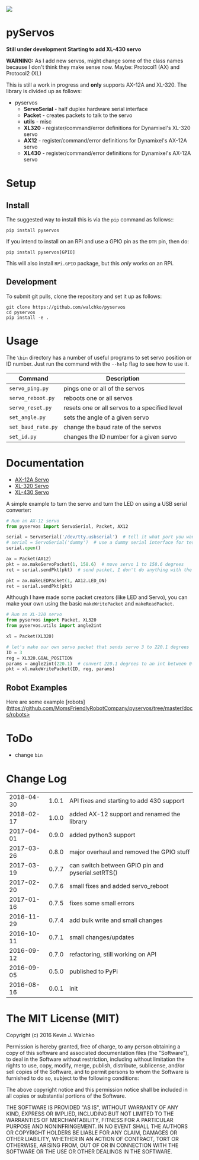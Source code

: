 ![](https://raw.githubusercontent.com/MomsFriendlyRobotCompany/pyservos/master/pics/complex.gif)

# pyServos

**Still under development**
**Starting to add XL-430 servo**

**WARNING:** As I add new servos, might change some of the class names because
I don't think they make sense now. Maybe: Protocol1 (AX) and Protocol2 (XL)

This is still a work in progress and **only** supports AX-12A and XL-320. The
library is divided up as follows:

- pyservos
	- **ServoSerial** - half duplex hardware serial interface
	- **Packet** - creates packets to talk to the servo
	- **utils** - misc
	- **XL320** - register/command/error definitions for Dynamixel's XL-320 servo
	- **AX12** - register/command/error definitions for Dynamixel's AX-12A servo
	- **XL430** - register/command/error definitions for Dynamixel's AX-12A servo

# Setup

## Install

The suggested way to install this is via the `pip` command as follows::

	pip install pyservos

If you intend to install on an RPi and use a GPIO pin as the `DTR` pin, then do:

	pip install pyservos[GPIO]

This will also install `RPi.GPIO`  package, but this *only* works on an RPi.

## Development

To submit git pulls, clone the repository and set it up as follows:

	git clone https://github.com/walchko/pyservos
	cd pyservos
	pip install -e .

# Usage

The `\bin` directory has a number of useful programs to set servo position or ID number. Just
run the command with the `--help` flag to see how to use it.

| Command              |  Description |
|----------------------|--------------|
| `servo_ping.py`      | pings one or all of the servos |
| `servo_reboot.py`    | reboots one or all servos |
| `servo_reset.py`     | resets one or all servos to a specified level |
| `set_angle.py`       | sets the angle of a given servo |
| `set_baud_rate.py`   | change the baud rate of the servos |
| `set_id.py`          | changes the ID number for a given servo |

# Documentation

- [AX-12A Servo](https://github.com/MomsFriendlyRobotCompany/pyservos/tree/master/docs/ax12)
- [XL-320 Servo](https://github.com/MomsFriendlyRobotCompany/pyservos/tree/master/docs/xl320)
- [XL-430 Servo](https://github.com/MomsFriendlyRobotCompany/pyservos/tree/master/docs/xl430)

A simple example to turn the servo and turn the LED on using a USB serial converter:

```python
# Run an AX-12 servo
from pyservos import ServoSerial, Packet, AX12

serial = ServoSerial('/dev/tty.usbserial')  # tell it what port you want to use
# serial = ServoSerial('dummy')  # use a dummy serial interface for testing
serial.open()

ax = Packet(AX12)
pkt = ax.makeServoPacket(1, 158.6)  # move servo 1 to 158.6 degrees
ret = serial.sendPkt(pkt)  # send packet, I don't do anything with the returned status packet

pkt = ax.makeLEDPacket(1, AX12.LED_ON)
ret = serial.sendPkt(pkt)
```

Although I have made some packet creators (like LED and Servo), you can make
your own using the basic `makeWritePacket` and `makeReadPacket`.

```python
# Run an XL-320 servo
from pyservos import Packet, XL320
from pyservos.utils import angle2int

xl = Packet(XL320)

# let's make our own servo packet that sends servo 3 to 220.1 degrees
ID = 3
reg = XL320.GOAL_POSITION
params = angle2int(220.1)  # convert 220.1 degrees to an int between 0-1023
pkt = xl.makeWritePacket(ID, reg, params)
```

## Robot Examples

Here are some example [robots](https://github.com/MomsFriendlyRobotCompany/pyservos/tree/master/docs/robots>

# ToDo

- change `bin`

# Change Log

| | | |
|------------|-------|--------------------------------------------|
| 2018-04-30 | 1.0.1 |  API fixes and starting to add 430 support |
| 2018-02-17 | 1.0.0 |  added AX-12 support and renamed the library |
| 2017-04-01 | 0.9.0 |  added python3 support |
| 2017-03-26 | 0.8.0 |  major overhaul and removed the GPIO stuff |
| 2017-03-19 | 0.7.7 |  can switch between GPIO pin and pyserial.setRTS() |
| 2017-02-20 | 0.7.6 |  small fixes and added servo_reboot |
| 2017-01-16 | 0.7.5 |  fixes some small errors |
| 2016-11-29 | 0.7.4 |  add bulk write and small changes |
| 2016-10-11 | 0.7.1 |  small changes/updates |
| 2016-09-12 | 0.7.0 |  refactoring, still working on API |
| 2016-09-05 | 0.5.0 |  published to PyPi |
| 2016-08-16 | 0.0.1 |  init |

# The MIT License (MIT)

Copyright (c) 2016 Kevin J. Walchko

Permission is hereby granted, free of charge, to any person obtaining a copy of
this software and associated documentation files (the "Software"), to deal in
the Software without restriction, including without limitation the rights to
use, copy, modify, merge, publish, distribute, sublicense, and/or sell copies
of the Software, and to permit persons to whom the Software is furnished to do
so, subject to the following conditions:

The above copyright notice and this permission notice shall be included in all
copies or substantial portions of the Software.

THE SOFTWARE IS PROVIDED "AS IS", WITHOUT WARRANTY OF ANY KIND, EXPRESS OR
IMPLIED, INCLUDING BUT NOT LIMITED TO THE WARRANTIES OF MERCHANTABILITY, FITNESS
FOR A PARTICULAR PURPOSE AND NONINFRINGEMENT. IN NO EVENT SHALL THE AUTHORS OR
COPYRIGHT HOLDERS BE LIABLE FOR ANY CLAIM, DAMAGES OR OTHER LIABILITY, WHETHER
IN AN ACTION OF CONTRACT, TORT OR OTHERWISE, ARISING FROM, OUT OF OR IN
CONNECTION WITH THE SOFTWARE OR THE USE OR OTHER DEALINGS IN THE SOFTWARE.
